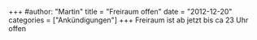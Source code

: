 +++
#author: "Martin"
title = "Freiraum offen"
date = "2012-12-20"
categories = ["Ankündigungen"]
+++
Freiraum ist ab jetzt bis ca 23 Uhr offen

